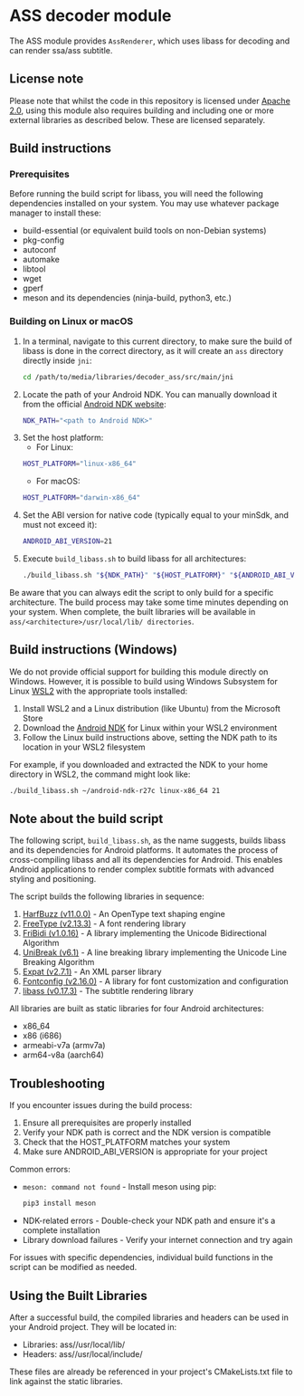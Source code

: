 # ASS decoder module

The ASS module provides `AssRenderer`, which uses libass for decoding
and can render ssa/ass subtitle.

## License note

Please note that whilst the code in this repository is licensed under
[Apache 2.0][], using this module also requires building and including one or
more external libraries as described below. These are licensed separately.

[Apache 2.0]: ../../LICENSE

## Build instructions

### Prerequisites

Before running the build script for libass, you will need the following dependencies installed on
your system. You may use whatever package manager to install these:

* build-essential (or equivalent build tools on non-Debian systems)
* pkg-config
* autoconf
* automake
* libtool
* wget
* gperf
* meson and its dependencies (ninja-build, python3, etc.)

### Building on Linux or macOS

1. In a terminal, navigate to this current directory, to make sure the build of libass is done in
   the correct directory, as it will create an `ass` directory directly inside `jni`:
   ```bash
   cd /path/to/media/libraries/decoder_ass/src/main/jni
   ```
2. Locate the path of your Android NDK. You can manually download it from the
   official [Android NDK website](https://developer.android.com/ndk/downloads):
   ```bash
   NDK_PATH="<path to Android NDK>"
   ```
3. Set the host platform:
    * For Linux:
   ```bash
   HOST_PLATFORM="linux-x86_64"
   ```
    * For macOS:
   ```bash
   HOST_PLATFORM="darwin-x86_64"
   ```
4. Set the ABI version for native code (typically equal to your minSdk, and must not exceed it):
   ```bash
   ANDROID_ABI_VERSION=21
   ```
5. Execute `build_libass.sh` to build libass for all architectures:
   ```bash
   ./build_libass.sh "${NDK_PATH}" "${HOST_PLATFORM}" "${ANDROID_ABI_VERSION}"
   ```

Be aware that you can always edit the script to only build for a specific architecture. The build
process may take some time minutes depending on your system. When complete, the built libraries will
be available in `ass/<architecture>/usr/local/lib/ directories`.

## Build instructions (Windows)

We do not provide official support for building this module directly on Windows. However, it is
possible to build using Windows Subsystem for Linux
[WSL2](https://learn.microsoft.com/en-us/windows/wsl/install) with the appropriate tools installed:

1. Install WSL2 and a Linux distribution (like Ubuntu) from the Microsoft Store
2. Download the [Android NDK](https://developer.android.com/ndk/downloads) for Linux within your
   WSL2 environment
3. Follow the Linux build instructions above, setting the NDK path to its location in your WSL2
   filesystem

For example, if you downloaded and extracted the NDK to your home directory in WSL2, the command
might look like:

```bash
./build_libass.sh ~/android-ndk-r27c linux-x86_64 21
```

## Note about the build script

The following script, `build_libass.sh`, as the name suggests, builds libass and its dependencies
for Android platforms. It automates the process of cross-compiling libass and all its dependencies
for Android. This enables Android applications to render complex subtitle formats with advanced
styling and positioning.

The script builds the following libraries in sequence:

1. [HarfBuzz (v11.0.0)](https://github.com/harfbuzz/harfbuzz) - An OpenType text shaping engine
2. [FreeType (v2.13.3)](https://freetype.org/) - A font rendering library
3. [FriBidi (v1.0.16)](https://github.com/fribidi/fribidi/) - A library implementing the Unicode
   Bidirectional Algorithm
4. [UniBreak (v6.1)](https://github.com/adah1972/libunibreak/) - A line breaking library
   implementing the Unicode Line Breaking Algorithm
5. [Expat (v2.7.1)](https://github.com/libexpat/libexpat) - An XML parser library
6. [Fontconfig (v2.16.0)](https://gitlab.freedesktop.org/fontconfig/fontconfig) - A library for font
   customization and configuration
7. [libass (v0.17.3)](https://github.com/libass/libass) - The subtitle rendering library

All libraries are built as static libraries for four Android architectures:

* x86_64
* x86 (i686)
* armeabi-v7a (armv7a)
* arm64-v8a (aarch64)


## Troubleshooting

If you encounter issues during the build process:

1. Ensure all prerequisites are properly installed
2. Verify your NDK path is correct and the NDK version is compatible
3. Check that the HOST_PLATFORM matches your system
4. Make sure ANDROID_ABI_VERSION is appropriate for your project

Common errors:

* `meson: command not found` - Install meson using pip:
   ```bash
  pip3 install meson
  ```
* NDK-related errors - Double-check your NDK path and ensure it's a complete installation
* Library download failures - Verify your internet connection and try again

For issues with specific dependencies, individual build functions in the script can be modified as
needed.

## Using the Built Libraries

After a successful build, the compiled libraries and headers can be used in your Android project.
They will be located in:

* Libraries: ass/<architecture>/usr/local/lib/
* Headers: ass/<architecture>/usr/local/include/

These files are already be referenced in your project's CMakeLists.txt file to link against the
static libraries.